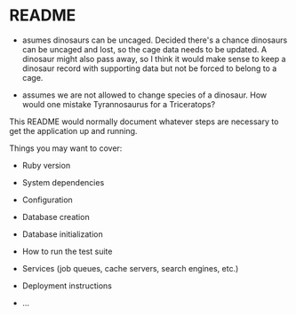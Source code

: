 # README

- asumes dinosaurs can be uncaged. Decided there's a chance dinosaurs can be uncaged and lost, so the cage data needs
to be updated. A dinosaur might also pass away, so I think it would make sense to keep a dinosaur record with supporting
data but not be forced to belong to a cage.

- assumes we are not allowed to change species of a dinosaur. How would one mistake Tyrannosaurus for a Triceratops?

This README would normally document whatever steps are necessary to get the
application up and running.

Things you may want to cover:

* Ruby version

* System dependencies

* Configuration

* Database creation

* Database initialization

* How to run the test suite

* Services (job queues, cache servers, search engines, etc.)

* Deployment instructions

* ...
